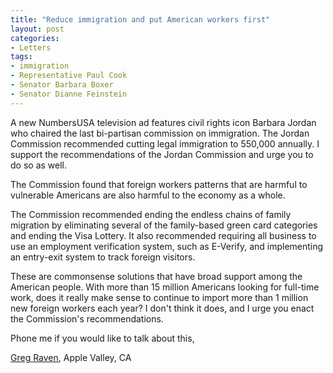```yaml
---
title: "Reduce immigration and put American workers first"
layout: post
categories:
- Letters
tags:
- immigration
- Representative Paul Cook
- Senator Barbara Boxer
- Senator Dianne Feinstein
---
```


A new NumbersUSA television ad features civil rights icon Barbara Jordan who chaired the last bi-partisan commission on immigration. The Jordan Commission recommended cutting legal immigration to 550,000 annually. I support the recommendations of the Jordan Commission and urge you to do so as well.

The Commission found that foreign workers patterns that are harmful to vulnerable Americans are also harmful to the economy as a whole.

The Commission recommended ending the endless chains of family migration by eliminating several of the family-based green card categories and ending the Visa Lottery. It also recommended requiring all business to use an employment verification system, such as E-Verify, and implementing an entry-exit system to track foreign visitors.

These are commonsense solutions that have broad support among the American people. With more than 15 million Americans looking for full-time work, does it really make sense to continue to import more than 1 million new foreign workers each year? I don't think it does, and I urge you enact the Commission's recommendations.

Phone me if you would like to talk about this,

[Greg Raven](https://www.gregraven.org), Apple Valley, CA